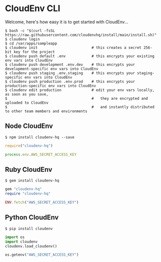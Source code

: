 # CloudEnv CLI

Welcome, here's how easy it is to get started with CloudEnv...

```console
$ bash -c "$(curl -fsSL https://raw.githubusercontent.com/cloudenvhq/install/main/install.sh)"
$ cloudenv login
$ cd /var/apps/sampleapp
$ cloudenv init                         # this creates a secret 256-bit key for the project
$ cloudenv push default .env            # this encrypts your existing env vars into CloudEnv
$ cloudenv push development .env.dev    # this encrypts your development-specific env vars into CloudEnv
$ cloudenv push staging .env.staging    # this encrypts your staging-specific env vars into CloudEnv
$ cloudenv push production .env.prod    # this encrypts your production-specific env vars into CloudEnv
$ cloudenv edit production              # edit your env vars locally, as soon as you save,
$                                       #   they are encrypted and uploaded to CloudEnv
$                                       #   and instantly distributed to other team members and environments
```

## Node CloudEnv

```console
$ npm install cloudenv-hq --save
```

```javascript
require("cloudenv-hq")

process.env.AWS_SECRET_ACCESS_KEY
```

## Ruby CloudEnv

```console
$ gem install cloudenv-hq
```

```ruby
gem "cloudenv-hq"
require "cloudenv-hq"

ENV.fetch("AWS_SECRET_ACCESS_KEY")
```

## Python CloudEnv

```console
$ pip install cloudenv
```

```python
import os
import cloudenv
cloudenv.load_cloudenv()

os.getenv("AWS_SECRET_ACCESS_KEY")
```

